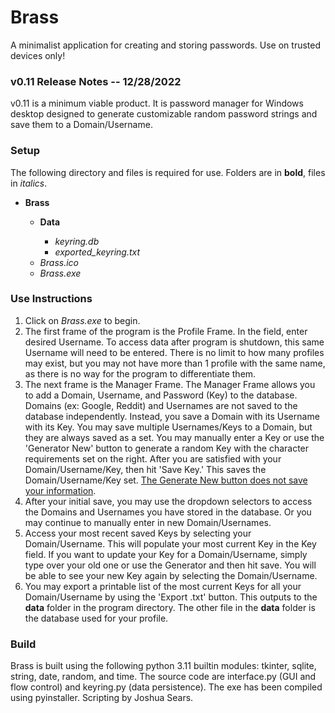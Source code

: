 <head>
    <h1>Brass</h1>
    <p>A minimalist application for creating and storing passwords. Use on trusted devices only!</p>
</head>
<body>
    <h3>v0.11 Release Notes -- 12/28/2022</h3>
    <p>v0.11 is a minimum viable product. It is password manager for Windows desktop designed to generate customizable random password strings and save them to a Domain/Username.</p>
    <h3>Setup</h3>
    <p>The following directory and files is required for use. Folders are in <b>bold</b>, files in <i>italics</i>.</p>
    <ul>
        <li><b>Brass</b></li>
        <ul>
            <li><b>Data</b></li>
                <ul>
                    <li><i>keyring.db</i></li>
                    <li><i>exported_keyring.txt</i></li>
                </ul>
            <li><i>Brass.ico</i></li>
            <li><i>Brass.exe</i></li>
        </ul>
    </ul>
    <h3>Use Instructions</h3>
    <ol>
        <li>Click on <i>Brass.exe</i> to begin.</li>
        <li>The first frame of the program is the Profile Frame. In the field, enter desired Username. To access data after program is shutdown, this same Username will need to be entered. There is no limit to how many profiles may exist, but you may not have more than 1 profile with the same name, as there is no way for the program to differentiate them.</li>
        <li>The next frame is the Manager Frame. The Manager Frame allows you to add a Domain, Username, and Password (Key) to the database. Domains (ex: Google, Reddit) and Usernames are not saved to the database independently. Instead, you save a Domain with its Username with its Key. You may save multiple Usernames/Keys to a Domain, but they are always saved as a set. You may manually enter a Key or use the 'Generator New' button to generate a random Key with the character requirements set on the right. After you are satisfied with your Domain/Username/Key, then hit 'Save Key.' This saves the Domain/Username/Key set. <u>The Generate New button does not save your information</u>.</li>
        <li>After your initial save, you may use the dropdown selectors to access the Domains and Usernames you have stored in the database. Or you may continue to manually enter in new Domain/Usernames.</li>
        <li>Access your most recent saved Keys by selecting your Domain/Username. This will populate your most current Key in the Key field. If you want to update your Key for a Domain/Username, simply type over your old one or use the Generator and then hit save. You will be able to see your new Key again by selecting the Domain/Username.</li>
        <li>You may export a printable list of the most current Keys for all your Domain/Username by using the 'Export .txt' button. This outputs to the <b>data</b> folder in the program directory. The other file in the <b>data</b> folder is the database used for your profile.</li>
    </ol>
    <h3>Build</h3>
    <p>Brass is built using the following python 3.11 builtin modules: tkinter, sqlite, string, date, random, and time. The source code are interface.py (GUI and flow control) and keyring.py (data persistence). The exe has been compiled using pyinstaller. Scripting by Joshua Sears.</p>
</body>